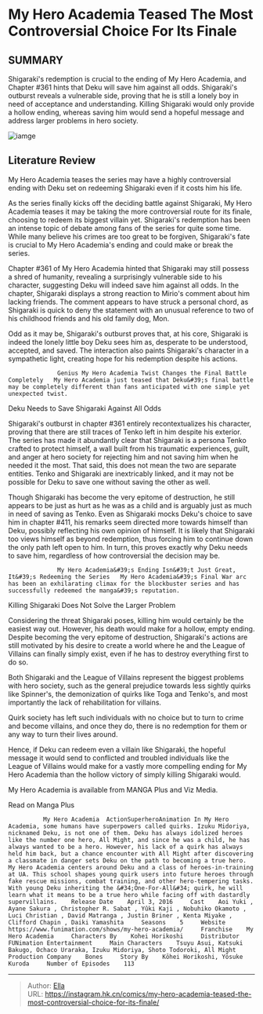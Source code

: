 # My Hero Academia Teased The Most Controversial Choice For Its Finale


## SUMMARY 



  Shigaraki&#39;s redemption is crucial to the ending of My Hero Academia, and Chapter #361 hints that Deku will save him against all odds.   Shigaraki&#39;s outburst reveals a vulnerable side, proving that he is still a lonely boy in need of acceptance and understanding.   Killing Shigaraki would only provide a hollow ending, whereas saving him would send a hopeful message and address larger problems in hero society.  

![iamge](https://static1.srcdn.com/wordpress/wp-content/uploads/2024/01/deku-looking-determined-with-a-young-shigaraki-to-the-left-and-shigarki-in-the-present-to-the-right-from-my-hero-academia.jpg)

## Literature Review

My Hero Academia teases the series may have a highly controversial ending with Deku set on redeeming Shigaraki even if it costs him his life. 




As the series finally kicks off the deciding battle against Shigaraki, My Hero Academia teases it may be taking the more controversial route for its finale, choosing to redeem its biggest villain yet. Shigaraki&#39;s redemption has been an intense topic of debate among fans of the series for quite some time. While many believe his crimes are too great to be forgiven, Shigaraki&#39;s fate is crucial to My Hero Academia&#39;s ending and could make or break the series.




Chapter #361 of My Hero Academia hinted that Shigaraki may still possess a shred of humanity, revealing a surprisingly vulnerable side to his character, suggesting Deku will indeed save him against all odds. In the chapter, Shigaraki displays a strong reaction to Mirio&#39;s comment about him lacking friends. The comment appears to have struck a personal chord, as Shigaraki is quick to deny the statement with an unusual reference to two of his childhood friends and his old family dog, Mon.

          

Odd as it may be, Shigaraki&#39;s outburst proves that, at his core, Shigaraki is indeed the lonely little boy Deku sees him as, desperate to be understood, accepted, and saved. The interaction also paints Shigaraki&#39;s character in a sympathetic light, creating hope for his redemption despite his actions.




                  Genius My Hero Academia Twist Changes the Final Battle Completely   My Hero Academia just teased that Deku&#39;s final battle may be completely different than fans anticipated with one simple yet unexpected twist.   


 Deku Needs to Save Shigaraki Against All Odds 
          

Shigaraki&#39;s outburst in chapter #361 entirely recontextualizes his character, proving that there are still traces of Tenko left in him despite his exterior. The series has made it abundantly clear that Shigaraki is a persona Tenko crafted to protect himself, a wall built from his traumatic experiences, guilt, and anger at hero society for rejecting him and not saving him when he needed it the most. That said, this does not mean the two are separate entities. Tenko and Shigaraki are inextricably linked, and it may not be possible for Deku to save one without saving the other as well.




          

Though Shigaraki has become the very epitome of destruction, he still appears to be just as hurt as he was as a child and is arguably just as much in need of saving as Tenko. Even as Shigaraki mocks Deku&#39;s choice to save him in chapter #411, his remarks seem directed more towards himself than Deku, possibly reflecting his own opinion of himself. It is likely that Shigaraki too views himself as beyond redemption, thus forcing him to continue down the only path left open to him. In turn, this proves exactly why Deku needs to save him, regardless of how controversial the decision may be.

                  My Hero Academia&#39;s Ending Isn&#39;t Just Great, It&#39;s Redeeming the Series   My Hero Academia&#39;s Final War arc has been an exhilarating climax for the blockbuster series and has successfully redeemed the manga&#39;s reputation.   






 Killing Shigaraki Does Not Solve the Larger Problem 
          

Considering the threat Shigaraki poses, killing him would certainly be the easiest way out. However, his death would make for a hollow, empty ending. Despite becoming the very epitome of destruction, Shigaraki&#39;s actions are still motivated by his desire to create a world where he and the League of Villains can finally simply exist, even if he has to destroy everything first to do so. 

Both Shigaraki and the League of Villains represent the biggest problems with hero society, such as the general prejudice towards less sightly quirks like Spinner&#39;s, the demonization of quirks like Toga and Tenko&#39;s, and most importantly the lack of rehabilitation for villains.

Quirk society has left such individuals with no choice but to turn to crime and become villains, and once they do, there is no redemption for them or any way to turn their lives around.




Hence, if Deku can redeem even a villain like Shigaraki, the hopeful message it would send to conflicted and troubled individuals like the League of Villains would make for a vastly more compelling ending for My Hero Academia than the hollow victory of simply killing Shigaraki would.

My Hero Academia is available from MANGA Plus and Viz Media.

Read on Manga Plus

              My Hero Academia  ActionSuperheroAnimation In My Hero Academia, some humans have superpowers called quirks. Izuku Midoriya, nicknamed Deku, is not one of them. Deku has always idolized heroes like the number one hero, All Might, and since he was a child, he has always wanted to be a hero. However, his lack of a quirk has always held him back, but a chance encounter with All Might after discovering a classmate in danger sets Deku on the path to becoming a true hero. My Hero Academia centers around Deku and a class of heroes-in-training at UA. This school shapes young quirk users into future heroes through fake rescue missions, combat training, and other hero-tempering tasks. With young Deku inheriting the &#34;One-For-All&#34; quirk, he will learn what it means to be a true hero while facing off with dastardly supervillains.    Release Date    April 3, 2016     Cast    Aoi Yuki , Ayane Sakura , Christopher R. Sabat , Yûki Kaji , Nobuhiko Okamoto , Luci Christian , David Matranga , Justin Briner , Kenta Miyake , Clifford Chapin , Daiki Yamashita     Seasons    5     Website    https://www.funimation.com/shows/my-hero-academia/     Franchise    My Hero Academia     Characters By    Kohei Horikoshi     Distributor    FUNimation Entertainment     Main Characters    Tsuyu Asui, Katsuki Bakugo, Ochaco Uraraka, Izuku Midoriya, Shoto Todoroki, All Might     Production Company    Bones     Story By    Kōhei Horikoshi, Yōsuke Kuroda     Number of Episodes    113      


---

> Author: [Ella](https://instagram.hk.cn/)  
> URL: https://instagram.hk.cn/comics/my-hero-academia-teased-the-most-controversial-choice-for-its-finale/  

